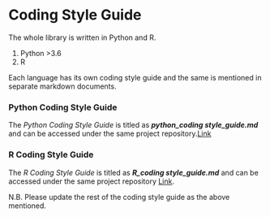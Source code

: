 # Coding Style Guide

The whole library is written in Python and R.

 
 1. Python >3.6
 2. R

Each language has its own coding style guide and the same is mentioned in separate markdown documents.

### Python Coding Style Guide

The *Python Coding Style Guide* is titled as ***python_coding style_guide.md*** and can be accessed under the same project repository.[Link](http://192.168.1.14/administrative/general_guidelines/blob/master/python_coding_style_guide.md) 
### R Coding Style Guide
The *R Coding Style Guide* is titled as ***R_coding style_guide.md*** and can be accessed under the same project repository [Link](http://192.168.1.14/administrative/general_guidelines/blob/master/R_coding_style_guide.md). 


N.B. Please update the rest of the coding style guide as the above mentioned.